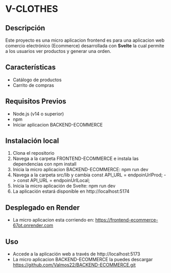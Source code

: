 <h1>V-CLOTHES</h1> 
<h2>Descripción</h2> 
<p>
  Este proyecto es una micro aplicacion frontend es para una aplicacion web comercio 
  electrónico (Ecommerce) desarrollada con <strong>Svelte</strong> la cual permite a los usuarios ver productos y generar una orden.
</p>
<h2>Características</h2> 
<ul>
  <li>Catálogo de productos</li>
  <li>Carrito de compras</li>
</ul>
<h2>Requisitos Previos</h2> 
<ul>
  <li>Node.js (v14 o superior)</li>
  <li>npm</li>
  <li>Iniciar aplicacion BACKEND-ECOMMERCE</li>
</ul>
<h2>Instalación local</h2>
<ol>
  <li>Clona el repositorio</li>
  <li>Navega a la carpeta FRONTEND-ECOMMERCE e instala las dependencias con npm install</li>
  <li>Inicia la micro aplicacion BACKEND-ECOMMERCE: npm run dev</li>
  <li>Navega a la carpeta src/lib y cambia const API_URL = endpoinUrlProd; -> const API_URL = endpoinUrlLocal;</li>
  <li>Inicia la micro aplicación de Svelte: npm run dev</li>
  <li>La aplicación estará disponible en http://localhost:5174</li>
</ol>
<h2>Desplegado en Render</h2>
<ul>
  <li>La micro aplicacion esta corriendo en: <a href="https://frontend-ecommerce-67pt.onrender.com" target="_blank">https://frontend-ecommerce-67pt.onrender.com</a></li>
</ul>
<h2>Uso</h2>
<ul>
  <li>Accede a la aplicación web a través de http://localhost:5173</li>
  <li>La micro aplicacion BACKEND-ECOMMERCE la puedes descargar <a href="https://github.com/Valmos22/BACKEND-ECOMMERCE.git" target="_blank">https://github.com/Valmos22/BACKEND-ECOMMERCE.git</a></li>
</ul>

